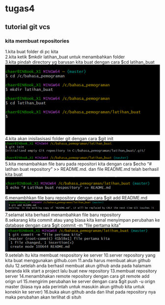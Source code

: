 # tugas4

## tutorial git vcs

### kita membuat repositories

1.kita buat folder di pc kita<br>
2.kita ketik $mkdir latihan_buat untuk menambahkan folder<br>
3.kita pindah directory yg barusan kita buat dengan cara $cd latihan_buat <br>
![gambar 1](foto/ss2.png) <br>
4.kita akan inisilasisasi folder git dengan cara $git init <br>
![gambar2](foto/ss3.png)<br>
5.kita menambahkan file baru pada repositori kita dengan cara $echo “# latihan buat repository” >> README.md. dan file README.md telah berhasil kita buat <br>
![gambar3](foto/ss8.png) <br>
6.menambhkan file baru repository dengan cara $git add README.md <br>
![gambar4](foto/ss9.png) <br>
7.selamat kita berhasil menambahkan file baru repository <br>
8.sekarang kita commit atau yang biasa kita kenal menyimpan perubahan ke database dengan cara $git commit -m "file pertama kita" <br>
![gambar5](foto/ss10.png) <br>
9.setelah itu kita membuat respository ke server
10.server repository yang kita buat menggunakan github.com
11.anda harus membuat akun github dulu
12.setelah anda berhasil membuat akun github anda pada halamam beranda klik start a project lalu buat new repository
13.membuat repository server
14.menambhakan remote repository dengan cara git remote add orign url
15.mengirim perubahan ke server dengan cara $git push -u orign master (biasa nya ada perintah untuk masukin akun github kita untuk konekin ke server)
16.buka akun github anda dan lihat pada repository nya maka perubahan akan terlihat di situh
